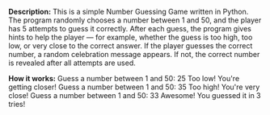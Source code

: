 **Description:**
This is a simple Number Guessing Game written in Python.
The program randomly chooses a number between 1 and 50, and the player has 5 attempts to guess it correctly.
After each guess, the program gives hints to help the player — for example, whether the guess is too high, too low, or very close to the correct answer.
If the player guesses the correct number, a random celebration message appears.
If not, the correct number is revealed after all attempts are used.

**How it works:**
Guess a number between 1 and 50: 25
Too low! You're getting closer!
Guess a number between 1 and 50: 35
Too high! You're very close!
Guess a number between 1 and 50: 33
Awesome! You guessed it in 3 tries!
